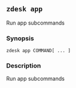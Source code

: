 ## `zdesk app`

Run app subcommands

### Synopsis

    zdesk app COMMAND[ ... ]

### Description

Run app subcommands

